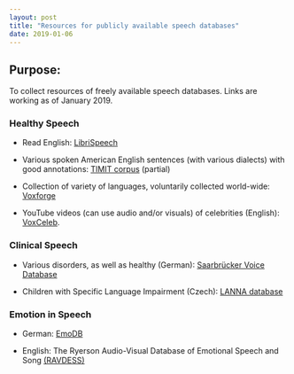 ```yaml
---
layout: post
title: "Resources for publicly available speech databases"
date: 2019-01-06
---
```



## Purpose:
To collect resources of freely available speech databases. Links are working as of January 2019.

### Healthy Speech

* Read English: <a href="http://www.openslr.org/12">LibriSpeech</a>

* Various spoken American English sentences (with various dialects) with good annotations: <a href="">TIMIT corpus</a> (partial)

* Collection of variety of languages, voluntarily collected world-wide: <a href="http://voxforge.org/home/downloads">Voxforge</a>

* YouTube videos (can use audio and/or visuals) of celebrities (English): <a href="http://www.robots.ox.ac.uk/~vgg/data/voxceleb/">VoxCeleb</a>.

### Clinical Speech

* Various disorders, as well as healthy (German): <a href="http://www.stimmdatenbank.coli.uni-saarland.de/index.php4#target">Saarbrücker Voice Database</a>

* Children with Specific Language Impairment (Czech): <a href="https://figshare.com/articles/New_draft_item/2360626">LANNA database</a>

### Emotion in Speech

* German: <a href="http://emodb.bilderbar.info/download/">EmoDB</a>

* English: The Ryerson Audio-Visual Database of Emotional Speech and Song <a href="https://zenodo.org/record/1188976">(RAVDESS)</a>
